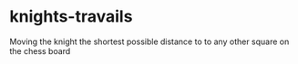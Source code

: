 # knights-travails
Moving the knight the shortest possible distance to to any other square on the chess board

